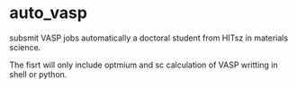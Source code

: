 # auto_vasp
subsmit VASP jobs automatically
a doctoral student from HITsz in materials science.

The fisrt will only include optmium and sc calculation of VASP writting in shell or python.
